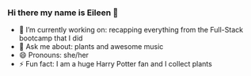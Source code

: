 ### Hi there my name is Eileen 👋


- 🔭 I’m currently working on: recapping everything from the Full-Stack bootcamp that I did
- 💬 Ask me about: plants and awesome music
- 😄 Pronouns: she/her
- ⚡ Fun fact: I am a huge Harry Potter fan and I collect plants 

